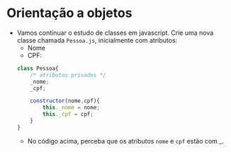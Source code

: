 # Orientação a objetos
- Vamos continuar o estudo de classes em javascript. Crie uma nova classe chamada ``Pessoa.js``, inicialmente com atributos:
    - Nome
    - CPF:
    ```javascript
    class Pessoa{
        /* atributos privados */
        _nome;
        _cpf;

        constructor(nome,cpf){
            this._nome = nome;
            this._cpf = cpf;
        }
    }
    ```
    - No código acima, perceba que os atributos ``nome`` e ``cpf`` estão com _.   